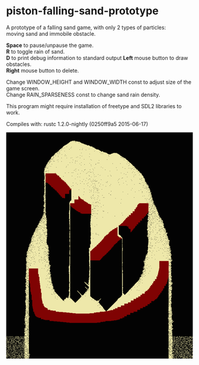 # piston-falling-sand-prototype

A prototype of a falling sand game, with only 2 types of particles:  
moving sand and immobile obstacle.

**Space** to pause/unpause the game.  
**R** to toggle rain of sand.  
**D** to print debug information to standard output
**Left** mouse button to draw obstacles.  
**Right** mouse button to delete.  

Change WINDOW_HEIGHT and WINDOW_WIDTH const to adjust size of the game screen.  
Change RAIN_SPARSENESS const to change sand rain density.  

This program might require installation of freetype and SDL2 libraries to work.

Compiles with: rustc 1.2.0-nightly (0250ff9a5 2015-06-17)

![Screenshot](screenshot.png?raw=true "Screenshot")
